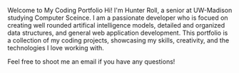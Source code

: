 Welcome to My Coding Portfolio
Hi! I'm Hunter Roll, a senior at UW-Madison studying Computer Sceince. I am a passionate developer who is focued on creating well rounded artifical intelligence models, detailed and organized data structures, and general web application development. This portfolio is a collection of my coding projects, showcasing my skills, creativity, and the technologies I love working with. 

Feel free to shoot me an email if you have any questions!
